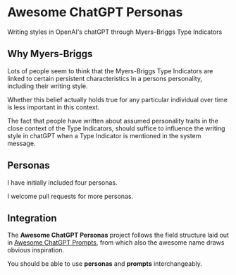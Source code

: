 # Awesome ChatGPT Personas

Writing styles in OpenAI's chatGPT through Myers–Briggs Type Indicators

## Why Myers-Briggs

Lots of people seem to think that the Myers-Briggs Type Indicators are linked to certain persistent characteristics in a persons personality, including their writing style.

Whether this belief actually holds true for any particular individual over time is less important in this context.

The fact that people have written about assumed personality traits in the close context of the Type Indicators, should suffice to influence the writing style in chatGPT when a Type Indicator is mentioned in the system message.

## Personas

I have initially included four personas.

I welcome pull requests for more personas.

## Integration

The **Awesome ChatGPT Personas** project follows the field structure laid out in [Awesome ChatGPT Prompts](https://github.com/f/awesome-chatgpt-prompts), from which also the awesome name draws obvious inspiration.

You should be able to use **personas** and **prompts** interchangeably.

